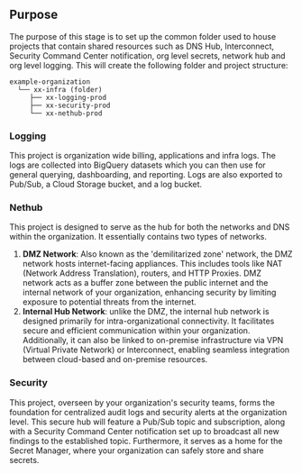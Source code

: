 ## Purpose

The purpose of this stage is to set up the common folder used to house projects that contain shared resources such as DNS Hub, Interconnect, Security Command Center notification, org level secrets, network hub and org level logging. This will create the following folder and project structure:
   ```text
   example-organization
     └── xx-infra (folder)
        ├── xx-logging-prod
        ├── xx-security-prod
        └── xx-nethub-prod
   ```

### Logging
This project is organization wide billing, applications and infra logs. The logs are collected into BigQuery datasets which you can then use for general querying, dashboarding, and reporting. Logs are also exported to Pub/Sub, a Cloud Storage bucket, and a log bucket.
### Nethub
This project is designed to serve as the hub for both the networks and DNS within the organization. It essentially contains two types of networks.
1. **DMZ Network**: Also known as the 'demilitarized zone' network, the DMZ network hosts internet-facing appliances. This includes tools like NAT (Network Address Translation), routers, and HTTP Proxies. DMZ network acts as a buffer zone between the public internet and the internal network of your organization, enhancing security by limiting exposure to potential threats from the internet.
2. **Internal Hub Network**: unlike the DMZ, the internal hub network is designed primarily for intra-organizational connectivity. It facilitates secure and efficient communication within your organization. Additionally, it can also be linked to on-premise infrastructure via VPN (Virtual Private Network) or Interconnect, enabling seamless integration between cloud-based and on-premise resources.

### Security
This project, overseen by your organization's security teams, forms the foundation for centralized audit logs and security alerts at the organization level. This secure hub will feature a Pub/Sub topic and subscription, along with a Security Command Center notification set up to broadcast all new findings to the established topic. Furthermore, it serves as a home for the Secret Manager, where your organization can safely store and share secrets.
